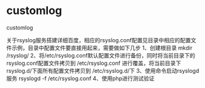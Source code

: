 # customlog
customlog

关于rsyslog服务搭建详细百度，相应的rsyslog.conf配置见目录中相应的配置文件示例，目录中配置文件要直接用起来，需要做如下几步
1、创建根目录 mkdir /rsyslog/
2、将/etc/rsyslog.conf默认配置文件进行备份，同时将当前目录下的rsyslog.conf配置文件拷贝到 /etc/rsyslog.conf 进行覆盖，将当前目录下rsyslog.d/下面所有配置文件拷贝到 /etc/rsyslog.d/下
3、使用命令启动rsyslogd 服务 rsyslogd -f /etc/rsyslog.conf
4、使用php进行测试验证
